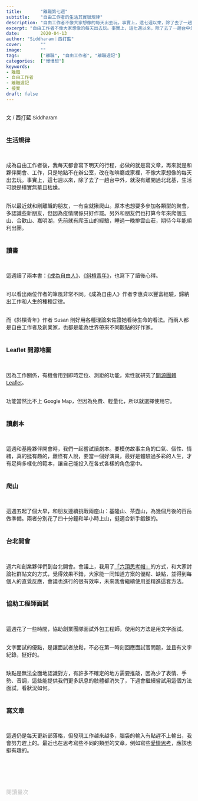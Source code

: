 ```yaml
---
title:       "離職第七週"
subtitle:    "自由工作者的生活其實很規律"
description: "自由工作者不像大家想像的每天出去玩。事實上，這七週以來，除了去了一趟台中外，就沒有離開過北北基，生活可說是樸實無華且枯燥。"
excerpt: "自由工作者不像大家想像的每天出去玩。事實上，這七週以來，除了去了一趟台中外，就沒有離開過北北基，生活可說是樸實無華且枯燥。"
date:        2020-04-13
author: "Siddharam｜西打藍"
cover:       ""
image:       ""
tags:        ["離職", "自由工作者", "離職週記"]
categories:  ["慢慢想"]
keywords:
- 離職
- 自由工作者
- 離職週記
- 接案
draft: false
---
```


<article style="font-family: 'Noto Sans TC', '微軟正黑體', sans-serif; font-weight: 300;">

<br>文 / 西打藍 Siddharam<br><br>

<h3 class="article-h1-color">生活規律</h3><br>

成為自由工作者後，我每天都會寫下明天的行程，必做的就是寫文章，再來就是和夥伴開會、工作，只是地點不在辦公室，改在咖啡廳或家裡，不像大家想像的每天出去玩。事實上，這七週以來，除了去了一趟台中外，就沒有離開過北北基，生活可說是樸實無華且枯燥。<br><br>

所以最近就和剛離職的朋友，一有空就揪爬山。原本也想要多參加各類型的聚會，多認識些新朋友，但因為疫情關係只好作罷。另外和朋友們也打算今年來爬個玉山、合歡山、嘉明湖，先前就有爬玉山的經驗，睡過一晚排雲山莊，期待今年能順利出團。<br><br>

<h3 class="article-h1-color">讀書</h3><br>

這週讀了兩本書：<a href="https://siddharam.com.tw/post/20200412/" target="_blank">《成為自由人》</a>、<a href="https://siddharam.com.tw/post/20200409/" target="_blank">《斜槓青年》</a>，也寫下了讀後心得。<br><br>

可以看出兩位作者的筆風非常不同。《成為自由人》作者李惠貞以豐富經驗，歸納出工作和人生的種種定律。<br><br>

而《斜槓青年》作者 Susan 則好用各種理論來佐證她看待生命的看法。而兩人都是自由工作者及創業家，也都是能為世界帶來不同觀點的好作家。<br><br>

<h3 class="article-h1-color">Leaflet 開源地圖</h3><br>

因為工作關係，有機會用到即時定位、測距的功能，索性就研究了<a href="https://siddharam.com.tw/post/20200410/" target="_blank">開源團體 Leaflet</a>。<br><br>

功能當然比不上 Google Map，但因為免費、輕量化，所以就選擇使用它。<br><br>

<h3 class="article-h1-color">讀劇本</h3><br>

這週和基隆夥伴開會時，我們一起嘗試讀劇本。要模仿故事主角的口氣、個性、情緒，真的挺有趣的，難怪有人說，要當一個好演員，最好是體驗過多彩的人生，才有足夠多樣化的範本，讓自己能投入在各式各樣的角色當中。<br><br>

<h3 class="article-h1-color">爬山</h3><br>

這週五起了個大早，和朋友連續挑戰兩座山：基隆山、茶壺山，為幾個月後的百岳做準備。兩者分別花了四十分鐘和半小時上山，挺適合新手鍛鍊的。<br><br>

<h3 class="article-h1-color">台北開會</h3><br>

週六和創業夥伴們到台北開會。會議上，我用了<a href="https://siddharam.com.tw/post/20200411/" target="_blank">「六頂思考帽」</a>的方式，和大家討論社群貼文的方式，覺得效果不錯，大家能一同知道方案的優點、缺點，並得到每個人的直覺反應，會議也進行的很有效率，未來我會繼續使用並精進這套方法。<br><br>

<h3 class="article-h1-color">協助工程師面試</h3><br>

這週花了一些時間，協助創業團隊面試外包工程師，使用的方法是用文字面試。<br><br>

文字面試的優點，是讓面試者放鬆，不必在第一時刻回應面試官問題，並且有文字紀錄，挺好的。<br><br>

缺點是無法全面地認識對方，有許多不確定的地方需要推敲，因為少了表情、手勢、音調，這些能提供我們更多訊息的肢體都消失了，下週會繼續嘗試用這個方法面試，看狀況如何。<br><br>

<h3 class="article-h1-color">寫文章</h3><br>

這週仍是每天更新部落格，但發現工作越來越多，腦袋的輸入有點趕不上輸出，我會努力趕上的。最近也在思考寫些不同的類型的文章，例如寫些<a href="https://siddharam.com.tw/post/20200413/" target="_blank">愛情思考</a>，應該也挺有趣的。<br><br>





<br><br><br>

</article>

<div style="color: #bfbfbf; font-size: 15px;" id="busuanzi_container_page_pv">
  閱讀量<span id="busuanzi_value_page_pv"></span>次
</div>

<script src="../../js/post.js"></script>




